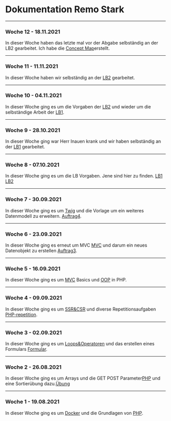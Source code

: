 # Dokumentation Remo Stark

---

### Woche 12 - 18.11.2021

In dieser Woche haben das letzte mal vor der Abgabe selbständig an der LB2 gearbeitet. Ich habe die [Concept Map](LB2/Abgabe2/ConceptMap.md)erstellt.

---

### Woche 11 - 11.11.2021

In dieser Woche haben wir selbständig an der [LB2](LB2/Abgabe2/readme.md) gearbeitet.

---

### Woche 10 - 04.11.2021

In dieser Woche ging es um die Vorgaben der [LB2](LB2/Abgabe2/readme.md) und wieder um die selbständige Arbeit der [LB1](LB1/Abgabe2/readme.md).

---

### Woche 9 - 28.10.2021

In dieser Woche ging war Herr Inauen krank und wir haben selbständig an der [LB1](LB1/Abgabe1/readme.md) gearbeitet.

---

### Woche 8 - 07.10.2021

In dieser Woche ging es um die LB Vorgaben. Jene sind hier zu finden. [LB1](LB1/Abgabe1/readme.md) [LB2](LB2/Abgabe1/readme.md)

---

### Woche 7 - 30.09.2021

In dieser Woche ging es um [Twig](Woche7/Twig) und die Vorlage um ein weiteres Datenmodell zu erweitern. [Auftrag4](Woche7/Auftrag4).

---

### Woche 6 - 23.09.2021

In dieser Woche ging es erneut um MVC [MVC](Woche6/MVC) und darum ein neues Datenobjekt zu erstellen [Auftrag3](Woche6/Auftrag3).

---

### Woche 5 - 16.09.2021

In dieser Woche ging es um [MVC](Woche5/MVC_basics) Basics und [OOP](Woche5/OOP) in PHP.

---

### Woche 4 - 09.09.2021

In dieser Woche ging es um [SSR&CSR](Woche4/SSR_CSR) und diverse Repetitionsaufgaben [PHP-repetition](Woche4/PHP-repetition).

---

### Woche 3 - 02.09.2021

In dieser Woche ging es um [Loops&Operatoren](Woche3/PHP_learning3) und das erstellen eines Formulars [Formular](Woche3/Auftrag2).

---

### Woche 2 - 26.08.2021

In dieser Woche ging es um Arrays und die GET POST Parameter[PHP](Woche2/PHP_learning2) und eine Sortierübung dazu.[Übung](Woche2/Auftrag1)

---

### Woche 1 - 19.08.2021

In dieser Woche ging es um [Docker](Woche1/Docker) und die Grundlagen von [PHP](Woche1/PHP_learning).
